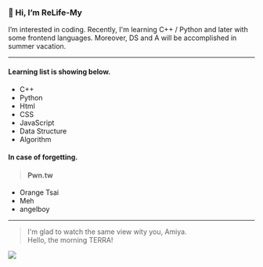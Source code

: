 ### 👋 Hi, I’m ReLife-My
I’m interested in coding. 
Recently, I'm learning C++ / Python and later with some frontend languages. 
Moreover, DS and A will be accomplished in summer vacation.

---

#### Learning list is showing below.
- C++ 
- Python
- Html
- CSS
- JavaScript
- Data Structure
- Algorithm

#### In case of forgetting.
> #### Pwn.tw
- Orange Tsai
- Meh
- angelboy
---


> I'm glad to watch the same view wity you, Amiya.  
> Hello, the morning TERRA!


![](https://upload.cc/i1/2021/04/24/KrQWw6.png)
